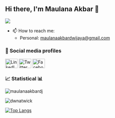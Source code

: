 ## Hi there, I'm Maulana Akbar 👋  
![](https://github-profile-summary-cards.vercel.app/api/cards/profile-details?username=maulanaakbardj&theme=github_dark)

- 📫 How to reach me: 
     - Personal: maulanaakbardwijaya@gmail.com

### 🔗 Social media profiles
<p align="left">
<a href="https://www.linkedin.com/in/maulanaakbardwijaya/"><img align="center" src="https://cdn.jsdelivr.net/npm/simple-icons@3.0.1/icons/linkedin.svg" alt="LinkedIn profile" height="30" width="40" /></a>
<a href="https://twitter.com/BangAkbar65"><img align="center" src="https://cdn.jsdelivr.net/npm/simple-icons@3.0.1/icons/twitter.svg" alt="Twitter profile" height="30" width="40" /></a>
<a href="https://www.facebook.com/maulanaakbardj/"><img align="center" src="https://cdn.jsdelivr.net/npm/simple-icons@3.0.1/icons/facebook.svg" alt="Facebook profile" height="30" width="40" /></a>
</p>

### 📈 Statistical 📊
<p><img align="center" src="https://github-readme-stats.vercel.app/api?username=maulanaakbardj&theme=algolia&show_icons=true&locale=en" alt="maulanaakbardj" /></p>

<p><img align="center" src="https://github-readme-streak-stats.herokuapp.com/?user=maulanaakbardj&theme=algolia&" alt="dwnatwick" /></p>

[![Top Langs](https://github-readme-stats.vercel.app/api/top-langs/?username=maulanaakbardj&theme=algolia)](https://github.com/maulanaakbardj/github-readme-stats)
